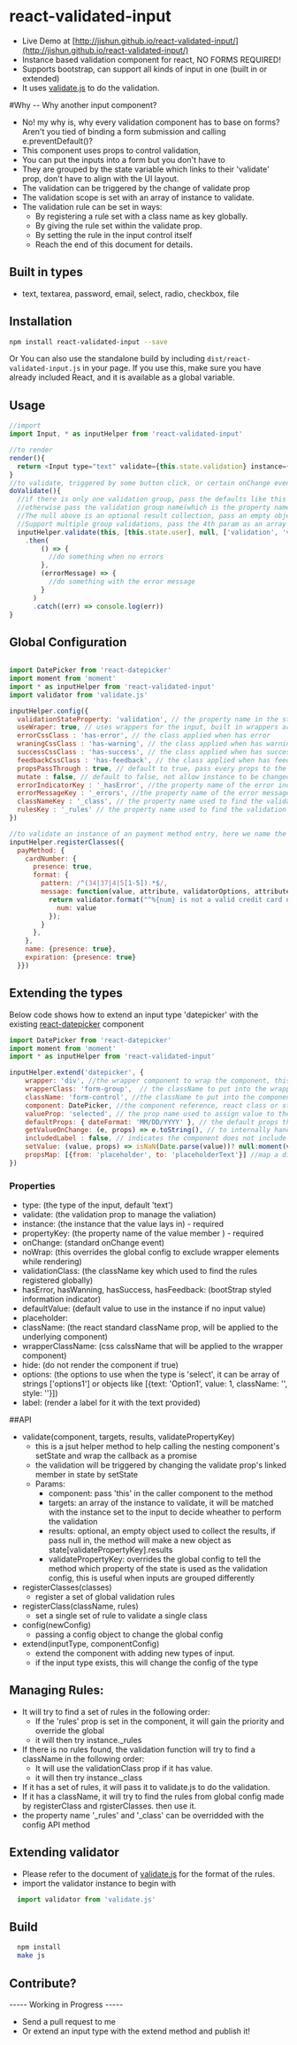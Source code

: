 # react-validated-input

- Live Demo at [http://jishun.github.io/react-validated-input/](http://jishun.github.io/react-validated-input/)
- Instance based validation component for react, NO FORMS REQUIRED!
- Supports bootstrap, can support all kinds of input in one (built in or extended)
- It uses [validate.js](http://validatejs.org/) to do the validation.

#Why -- Why another input component?
  - No! my why is, why every validation component has to base on forms? Aren't you tied of binding a form submission and calling e.preventDefault()?
  - This component uses props to control validation,
  - You can put the inputs into a form but you don't have to
  - They are grouped by the state variable which links to their 'validate' prop, don't have to align with the UI layout.
  - The validation can be triggered by the change of validate prop
  - The validation scope is set with an array of instance to validate.
  - The validation rule can be set in ways:
    * By registering a rule set with a class name as key globally.
    * By giving the rule set within the validate prop.
    * By setting the rule in the input control itself
    * Reach the end of this document for details.

## Built in types
  - text, textarea, password, email, select, radio, checkbox, file

## Installation
```bash
npm install react-validated-input --save
```
Or You can also use the standalone build by including `dist/react-validated-input.js` in your page.
If you use this, make sure you have already included React, and it is available as a global variable.

## Usage

```js
//import
import Input, * as inputHelper from 'react-validated-input'

//to render
render(){
  return <Input type="text" validate={this.state.validation} instance={this.state.user} propertyKey="email" rules={{presence: true, email: true}} placeholder="Email Address" label="Email"></Input>
}
//to validate, triggered by some button click, or certain onChange events
doValidate(){
  //if there is only one validation group, pass the defaults like this inputHelper.validate(this, [this.state.user])
  //otherwise pass the validation group name(which is the property name in t he state other than 'validation'):  inputHelper.validate(this, [this.state.user], null, 'validateContent')
  //The null above is an optional result collection, pass an empty object if you don't want your state instance to be changed
  //Support multiple group validations, pass the 4th param as an array of strings instead of a single string will do the job: as below
  inputHelper.validate(this, [this.state.user], null, ['validation', 'validateContent'])
    .then(
        () => {
          //do something when no errors
        },
        (errorMessage) => {
          //do something with the error message
        }
      )
      .catch((err) => console.log(err))
}
```
## Global Configuration
```js

import DatePicker from 'react-datepicker'
import moment from 'moment'
import * as inputHelper from 'react-validated-input'
import validator from 'validate.js'

inputHelper.config({
  validationStateProperty: 'validation', // the property name in the state object to link the validation
  useWraper: true, // uses wrappers for the input, built in wrappers are bootStrap styles
  errorCssClass : 'has-error', // the class applied when has error
  wraningCssClass : 'has-warning', // the class applied when has warning
  successCssClass : 'has-success', // the class applied when has success
  feedbackCssClass : 'has-feedback', // the class applied when has feedback
  propsPassThrough : true, // default to true, pass every props to the internal components
  mutate : false, // default to false, not allow instance to be changed by this component, set to true it will put the error indicator into the instance when validation failed,
  errorIndicatorKey : '_hasError', //the property name of the error indicator put in to the instance when mutate = true
  errorMessageKey : '_errors', //the property name of the error message collection put in to the instance when mutate = true
  classNameKey : '_class', // the property name used to find the validation className
  rulesKey : '_rules' // the property name used to find the validation rules
})

//to validate an instance of an payment method entry, here we name the class of instance as 'payMethod', the rules for the members are set this way.
inputHelper.registerClasses({
  payMethod: {
    cardNumber: {
      presence: true,
      format: {
        pattern: /^(34|37|4|5[1-5]).*$/,
        message: function(value, attribute, validatorOptions, attributes, globalOptions) {
          return validator.format("^%{num} is not a valid credit card number", {
            num: value
          });
        }
      },
    },
    name: {presence: true},
    expiration: {presence: true}
  }})
```

## Extending the types
Below code shows how to extend an input type 'datepicker' with the existing [react-datepicker](https://github.com/Hacker0x01/react-datepicker) component
```js
import DatePicker from 'react-datepicker'
import moment from 'moment'
import * as inputHelper from 'react-validated-input'

inputHelper.extend('datepicker', {
    wrapper: 'div', //the wrapper component to wrap the component, this will wrap this datepicker with bootstrap style, set to null to disable wrapping.
    wrapperClass: 'form-group',  // the className to put into the wrapper
    className: 'form-control', //the className to put into the component
    component: DatePicker, //the component reference, react class or string such as 'input'
    valueProp: 'selected', // the prop name used to assign value to the component, this date picker uses 'selected' instead of 'value'
    defaultProps: { dateFormat: 'MM/DD/YYYY' }, // the default props that the component needs
    getValueOnChange: (e, props) => e.toString(), // to internally handle the event in onChange, otherwise it will try to retrieve e.target.value
    includedLabel : false, // indicates the component does not include a label props it self, we'll renderer the label for it
    setValue: (value, props) => isNaN(Date.parse(value))? null:moment(value), //the handler to pass the value from instance to the component
    propsMap: [{from: 'placeholder', to: 'placeholderText'}] //map a different name for the default properties
})
```
### Properties
* type: (the type of the input, default 'text')
* validate: (the validation prop to manage the valiation)
* instance: (the instance that the value lays in) - required
* propertyKey: (the property name of the value member ) - required
* onChange: (standard onChange event)
* noWrap: (this overrides the global config to exclude wrapper elements while rendering)
* validationClass: (the className key which used to find the rules registered globally)
* hasError, hasWanning, hasSuccess, hasFeedback: (bootStrap styled information indicator)
* defaultValue: (default value to use in the instance if no input value)
* placeholder:
* className: (the react standard className prop, will be applied to the underlying component)
* wrapperClassName: (css calssName that will be applied to the wrapper component)
* hide: (do not render the component if true)
* options: (the options to use when the type is 'select', it can be array of strings ['options1'] or objects like [{text: 'Option1', value: 1, className: '', style: ''}])  
* label: (render a label for it with the text provided)

##API
  - validate(component, targets, results, validatePropertyKey)
    * this is a jsut helper method to help calling the nesting component's setState and wrap the callback as a promise
    * the validation will be triggered by changing the validate prop's linked member in state by setState
    * Params:
      * component: pass 'this' in the caller component to the method
      * targets: an array of the instance to validate, it will be matched with the instance set to the input to decide wheather to perform the validation
      * results: optional, an empty object used to collect the results, if pass null in, the method will make a new object as state[validatePropertyKey].results
      * validatePropertyKey: overrides the global config to tell the method which property of the state is used as the validation config, this is useful when     inputs are grouped differently
  - registerClasses(classes)
    * register a set of global validation rules
  - registerClass(className, rules)
    * set a single set of rule to validate a single class
  - config(newConfig)
    * passing a config object to change the global config
  - extend(inputType, componentConfig)
    * extend the component with adding new types of input.
    * if the input type exists, this will change the config of the type

## Managing Rules:
  - It will try to find a set of rules in the following order:
    * If the 'rules' prop is set in the component, it will gain the priority and override the global
    * it will then try instance._rules
  - If there is no rules found, the validation function will try to find a className in the following order:
    * It will use the validationClass prop if it has value.
    * it will then try instance._class
  - If it has a set of rules, it will pass it to validate.js to do the validation.
  - If it has a className, it will try to find the rules from global config made by registerClass and rgisterClasses. then use it.
  - the property name '_rules' and '_class' can be overridded with the config API method

## Extending validator
  - Please refer to the document of [validate.js](http://validatejs.org/) for the format of the rules.
  - import the validator instance to begin with
```js
  import validator from 'validate.js'
```

## Build
```bash
  npm install
  make js
```
## Contribute?
  ----- Working in Progress -----
  - Send a pull request to me
  - Or extend an input type with the extend method and publish it!
